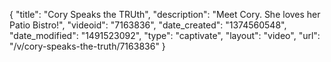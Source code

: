 {
    "title": "Cory Speaks the TRUth",
    "description": "Meet Cory. She loves her Patio Bistro!",
    "videoid": "7163836",
    "date_created": "1374560548",
    "date_modified": "1491523092",
    "type": "captivate",
    "layout": "video",
    "url": "\/v\/cory-speaks-the-truth\/7163836"
}